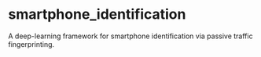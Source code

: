 # smartphone_identification
A deep-learning framework for smartphone identification via passive traffic fingerprinting.
